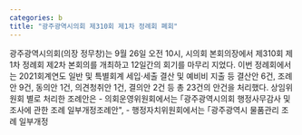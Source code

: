 ```yaml
---
categories: b
title: "광주광역시의회 제310회 제1차 정례회 폐회"
---
```

광주광역시의회(의장 정무창)는 9월 26일 오전 10시, 시의회 본회의장에서 제310회 제1차 정례회 제2차 본회의를 개최하고 12일간의 회기를 마무리 지었다. 이번 정례회에서는 2021회계연도 일반 및 특별회계 세입·세출 결산 및 예비비 지출 등 결산안 6건, 조례안 9건, 동의안 1건, 의견청취안 1건, 결의안 2건 등 총 23건의 안건을 처리했다. 상임위원회 별로 처리한 조례안은 - 의회운영위원회에서는 ｢광주광역시의회 행정사무감사 및 조사에 관한 조례 일부개정조례안", - 행정자치위원회에서는 ｢광주광역시 물품관리 조례 일부개정